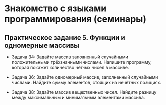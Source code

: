 # Знакомство с языками программирования (семинары)

## Практическое задание 5. Функции и одномерные массивы

* Задача 34: Задайте массив заполненный случайными положительными трёхзначными числами. Напишите программу, которая покажет количество чётных чисел в массиве.

* Задача 36: Задайте одномерный массив, заполненный случайными числами. Найдите сумму элементов, стоящих на нечётных позициях.

* Задача 38: Задайте массив вещественных чисел. Найдите разницу между максимальным и минимальным элементами массива.